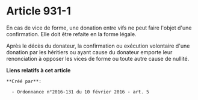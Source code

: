 # Article 931-1

En cas de vice de forme, une donation entre vifs ne peut faire l'objet d'une confirmation. Elle doit être refaite en la forme
légale.

Après le décès du donateur, la confirmation ou exécution volontaire d'une donation par les héritiers ou ayant cause du
donateur emporte leur renonciation à opposer les vices de forme ou toute autre cause de nullité.

**Liens relatifs à cet article**

	**Créé par**:

	  - Ordonnance n°2016-131 du 10 février 2016 - art. 5
